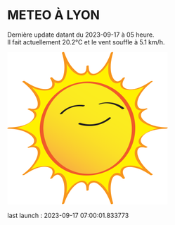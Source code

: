 # METEO À LYON

Dernière update datant du 2023-09-17 à 05 heure.  
Il fait actuellement 20.2°C et le vent souffle à 5.1 km/h.      

![](./.github/sun.png)

last launch : 2023-09-17 07:00:01.833773
